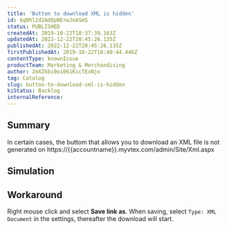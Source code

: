 ```yaml
---
title: 'Button to download XML is hidden'
id: 6qNhl2d2AdOpNErwJoASmS
status: PUBLISHED
createdAt: 2019-10-22T18:37:39.163Z
updatedAt: 2022-12-22T20:45:26.135Z
publishedAt: 2022-12-22T20:45:26.135Z
firstPublishedAt: 2019-10-22T18:40:44.446Z
contentType: knownIssue
productTeam: Marketing & Merchandising
author: 2mXZkbi0oi061KicTExNjo
tag: Catalog
slug: button-to-download-xml-is-hidden
kiStatus: Backlog
internalReference: 
---
```


## Summary

In certain cases, the buttom that allows you to download an XML file is not generated on https://{{accountname}}.myvtex.com/admin/Site/Xml.aspx

## Simulation



## Workaround

Right mouse click and select __Save link as__. When saving, select ```Type: XML Document``` in the settings, thereafter the download will start.

